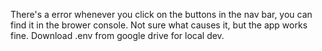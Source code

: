 There's a error whenever you click on the buttons in the nav bar, you can find it in the brower console. Not sure what causes it, but the app works fine. Download .env from google drive for local dev.
